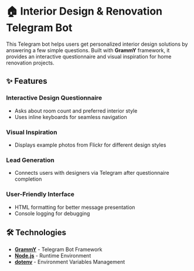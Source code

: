 # 🏠 Interior Design & Renovation Telegram Bot  

This Telegram bot helps users get personalized interior design solutions by answering a few simple questions. Built with **GrammY** framework, it provides an interactive questionnaire and visual inspiration for home renovation projects.

## ✨ Features  

### Interactive Design Questionnaire  
- Asks about room count and preferred interior style  
- Uses inline keyboards for seamless navigation  

### Visual Inspiration  
- Displays example photos from Flickr for different design styles  

### Lead Generation  
- Connects users with designers via Telegram after questionnaire completion  

### User-Friendly Interface  
- HTML formatting for better message presentation  
- Console logging for debugging  

## 🛠️ Technologies  

- **[GrammY](https://grammy.dev/)** - Telegram Bot Framework  
- **[Node.js](https://nodejs.org/)** - Runtime Environment  
- **[dotenv](https://github.com/motdotla/dotenv)** - Environment Variables Management